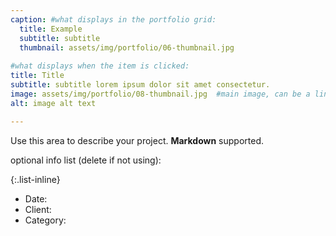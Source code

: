 ```yaml
---
caption: #what displays in the portfolio grid:
  title: Example
  subtitle: subtitle
  thumbnail: assets/img/portfolio/06-thumbnail.jpg
  
#what displays when the item is clicked:
title: Title
subtitle: subtitle lorem ipsum dolor sit amet consectetur.
image: assets/img/portfolio/08-thumbnail.jpg  #main image, can be a link or a file in assets/img/portfolio
alt: image alt text

---
```

Use this area to describe your project. **Markdown** supported.

optional info list (delete if not using):

{:.list-inline} 
- Date: 
- Client: 
- Category: 
